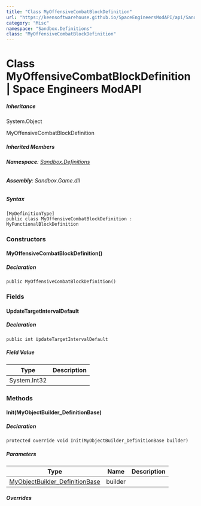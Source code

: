 ```yaml
---
title: "Class MyOffensiveCombatBlockDefinition"
url: "https://keensoftwarehouse.github.io/SpaceEngineersModAPI/api/Sandbox.Definitions.MyOffensiveCombatBlockDefinition.html"
category: "Misc"
namespace: "Sandbox.Definitions"
class: "MyOffensiveCombatBlockDefinition"
---
```


# Class MyOffensiveCombatBlockDefinition | Space Engineers ModAPI

##### Inheritance

System.Object

MyOffensiveCombatBlockDefinition

##### Inherited Members

###### **Namespace**: [Sandbox.Definitions](https://keensoftwarehouse.github.io/SpaceEngineersModAPI/api/Sandbox.Definitions.html)

###### **Assembly**: Sandbox.Game.dll

##### Syntax

```
[MyDefinitionType]
public class MyOffensiveCombatBlockDefinition : MyFunctionalBlockDefinition
```

### Constructors

#### MyOffensiveCombatBlockDefinition()

##### Declaration

```
public MyOffensiveCombatBlockDefinition()
```

### Fields

#### UpdateTargetIntervalDefault

##### Declaration

```
public int UpdateTargetIntervalDefault
```

##### Field Value

| Type | Description |
| --- | --- |
| System.Int32 |     |

### Methods

#### Init(MyObjectBuilder\_DefinitionBase)

##### Declaration

```
protected override void Init(MyObjectBuilder_DefinitionBase builder)
```

##### Parameters

| Type | Name | Description |
| --- | --- | --- |
| [MyObjectBuilder\_DefinitionBase](https://keensoftwarehouse.github.io/SpaceEngineersModAPI/api/VRage.Game.MyObjectBuilder_DefinitionBase.html) | builder |     |

##### Overrides
